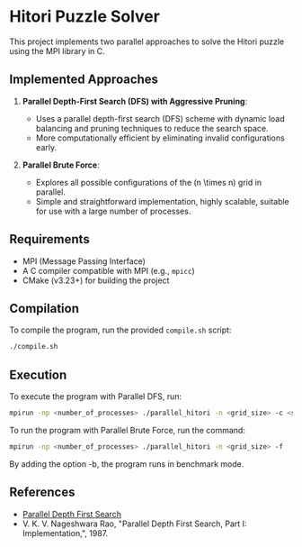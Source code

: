 # Hitori Puzzle Solver

This project implements two parallel approaches to solve the Hitori puzzle using the MPI library in C.

## Implemented Approaches

1. **Parallel Depth-First Search (DFS) with Aggressive Pruning**:
    - Uses a parallel depth-first search (DFS) scheme with dynamic load balancing and  pruning techniques to reduce the search space.
    - More computationally efficient by eliminating invalid configurations early.

2. **Parallel Brute Force**:
    - Explores all possible configurations of the \(n \times n\) grid in parallel.
    - Simple and straightforward implementation, highly scalable, suitable for use with a large number of processes.

## Requirements

- MPI (Message Passing Interface)
- A C compiler compatible with MPI (e.g., `mpicc`)
- CMake (v3.23+) for building the project

## Compilation

To compile the program, run the provided `compile.sh` script:

```sh
./compile.sh
```

## Execution

To execute the program with Parallel DFS, run:

```sh
mpirun -np <number_of_processes> ./parallel_hitori -n <grid_size> -c <stack cutoff> -w <work chunk size>
```

To run the program with Parallel Brute Force, run the command:

```sh
mpirun -np <number_of_processes> ./parallel_hitori -n <grid_size> -f
```

By adding the option -b, the program runs in benchmark mode.


## References

- [Parallel Depth First Search](users.atw.hu/parallelcomp/ch11lev1sec4.html)
- V. K. V. Nageshwara Rao, "Parallel Depth First Search, Part I: Implementation,", 1987.
